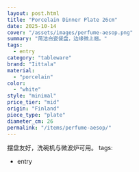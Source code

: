 ```yaml
---
layout: post.html
title: "Porcelain Dinner Plate 26cm"
date: 2025-10-14
cover: "/assets/images/perfume-aesop.png"
summary: "简洁白瓷餐盘，边缘微上翘。"
tags:
  - entry
category: "tableware"
brand: "Iittala"
material:
  - "porcelain"
color:
  - "white"
style: "minimal"
price_tier: "mid"
origin: "Finland"
piece_type: "plate"
diameter_cm: 26
permalink: "/items/perfume-aesop/"
---
```

摆盘友好，洗碗机与微波炉可用。
tags:
  - entry
